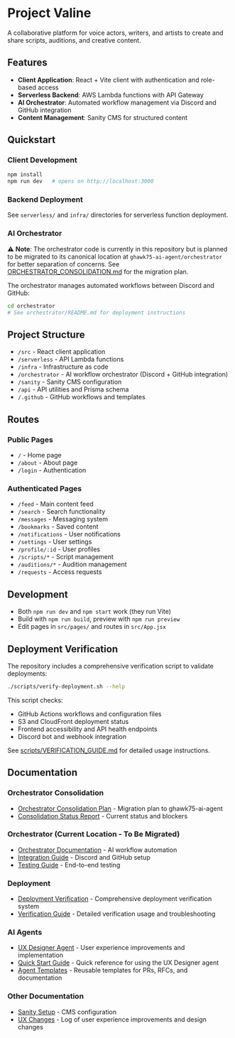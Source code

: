 # Project Valine

A collaborative platform for voice actors, writers, and artists to create and share scripts, auditions, and creative content.

## Features

- **Client Application**: React + Vite client with authentication and role-based access
- **Serverless Backend**: AWS Lambda functions with API Gateway
- **AI Orchestrator**: Automated workflow management via Discord and GitHub integration
- **Content Management**: Sanity CMS for structured content

## Quickstart

### Client Development

```bash
npm install
npm run dev   # opens on http://localhost:3000
```

### Backend Deployment

See `serverless/` and `infra/` directories for serverless function deployment.

### AI Orchestrator

⚠️ **Note**: The orchestrator code is currently in this repository but is planned to be migrated to its canonical location at `ghawk75-ai-agent/orchestrator` for better separation of concerns. See [ORCHESTRATOR_CONSOLIDATION.md](ORCHESTRATOR_CONSOLIDATION.md) for the migration plan.

The orchestrator manages automated workflows between Discord and GitHub:

```bash
cd orchestrator
# See orchestrator/README.md for deployment instructions
```

## Project Structure

- `/src` - React client application
- `/serverless` - API Lambda functions
- `/infra` - Infrastructure as code
- `/orchestrator` - AI workflow orchestrator (Discord + GitHub integration)
- `/sanity` - Sanity CMS configuration
- `/api` - API utilities and Prisma schema
- `/.github` - GitHub workflows and templates

## Routes

### Public Pages
- `/` - Home page
- `/about` - About page
- `/login` - Authentication

### Authenticated Pages
- `/feed` - Main content feed
- `/search` - Search functionality
- `/messages` - Messaging system
- `/bookmarks` - Saved content
- `/notifications` - User notifications
- `/settings` - User settings
- `/profile/:id` - User profiles
- `/scripts/*` - Script management
- `/auditions/*` - Audition management
- `/requests` - Access requests

## Development

- Both `npm run dev` and `npm start` work (they run Vite)
- Build with `npm run build`, preview with `npm run preview`
- Edit pages in `src/pages/` and routes in `src/App.jsx`

## Deployment Verification

The repository includes a comprehensive verification script to validate deployments:

```bash
./scripts/verify-deployment.sh --help
```

This script checks:
- GitHub Actions workflows and configuration files
- S3 and CloudFront deployment status
- Frontend accessibility and API health endpoints
- Discord bot and webhook integration

See [scripts/VERIFICATION_GUIDE.md](scripts/VERIFICATION_GUIDE.md) for detailed usage instructions.

## Documentation

### Orchestrator Consolidation
- [Orchestrator Consolidation Plan](ORCHESTRATOR_CONSOLIDATION.md) - Migration plan to ghawk75-ai-agent
- [Consolidation Status Report](CONSOLIDATION_STATUS_REPORT.md) - Current status and blockers

### Orchestrator (Current Location - To Be Migrated)
- [Orchestrator Documentation](orchestrator/README.md) - AI workflow automation
- [Integration Guide](orchestrator/INTEGRATION_GUIDE.md) - Discord and GitHub setup
- [Testing Guide](orchestrator/TESTING_GUIDE.md) - End-to-end testing

### Deployment
- [Deployment Verification](DEPLOYMENT_VERIFICATION.md) - Comprehensive deployment verification system
- [Verification Guide](scripts/VERIFICATION_GUIDE.md) - Detailed verification usage and troubleshooting

### AI Agents
- [UX Designer Agent](.github/agents/ux-designer.md) - User experience improvements and implementation
- [Quick Start Guide](.github/agents/QUICK_START.md) - Quick reference for using the UX Designer agent
- [Agent Templates](.github/agents/templates/) - Reusable templates for PRs, RFCs, and documentation

### Other Documentation
- [Sanity Setup](SANITY_SETUP.md) - CMS configuration
- [UX Changes](CHANGES.md) - Log of user experience improvements and design changes
